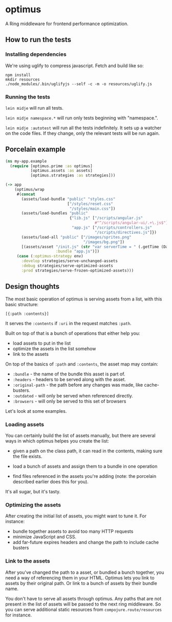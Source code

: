 # optimus

A Ring middleware for frontend performance optimization.

## How to run the tests

### Installing dependencies

We're using uglify to compress javascript. Fetch and build like so:

```
npm install
mkdir resources
./node_modules/.bin/uglifyjs --self -c -m -o resources/uglify.js
```

### Running the tests

`lein midje` will run all tests.

`lein midje namespace.*` will run only tests beginning with "namespace.".

`lein midje :autotest` will run all the tests indefinitely. It sets up a
watcher on the code files. If they change, only the relevant tests will be
run again.

## Porcelain example

```clj
(ns my-app.example
  (require [optimus.prime :as optimus]
           [optimus.assets :as assets]
           [optimus.strategies :as strategies]))

(-> app
    (optimus/wrap
     #(concat
       (assets/load-bundle "public" "styles.css"
                           ["/styles/reset.css"
                            "/styles/main.css"])
       (assets/load-bundles "public"
                            {"lib.js" ["/scripts/angular.js"
                                       #"^/scripts/angular-ui/.+\.js$"]
                             "app.js" ["/scripts/controllers.js"
                                       "/scripts/directives.js"]})
       (assets/load-all "public" ["/images/sprites.png"
                                  "/images/bg.png"])
       [(assets/asset "/init.js" (str "var serverTime = " (.getTime (Date.)))
                      :bundle "app.js")])
     (case (:optimus-strategy env)
       :develop strategies/serve-unchanged-assets
       :debug strategies/serve-optimized-assets
       :prod strategies/serve-frozen-optimized-assets)))
```

## Design thoughts

The most basic operation of optimus is serving assets from a list, with
this basic structure:

    [{:path :contents}]

It serves the `:contents` if `:uri` in the request matches `:path`.

Built on top of that is a bunch of operations that either help you:

 - load assets to put in the list
 - optimize the assets in the list somehow
 - link to the assets

On top of the basics of `:path` and `:contents`, the asset map may contain:

 - `:bundle` - the name of the bundle this asset is part of.
 - `:headers` - headers to be served along with the asset.
 - `:original-path` - the path before any changes was made, like cache-busters.
 - `:outdated` - will only be served when referenced directly.
 - `:browsers` - will only be served to this set of browsers

Let's look at some examples.

### Loading assets

You can certainly build the list of assets manually, but there are
several ways in which optimus helpes you create the list:

 - given a path on the class path, it can read in the contents, making
   sure the file exists.

 - load a bunch of assets and assign them to a bundle in one operation

 - find files referenced in the assets you're adding (note: the
   porcelain described earlier does this for you).

It's all sugar, but it's tasty.

### Optimizing the assets

After creating the initial list of assets, you might want to tune it.
For instance:

 - bundle together assets to avoid too many HTTP requests
 - minimize JavaScript and CSS.
 - add far-future expires headers and change the path to include cache busters

### Link to the assets

After you've changed the path to a asset, or bundled a bunch together,
you need a way of referencing them in your HTML. Optimus lets you link
to assets by their original path. Or link to a bunch of assets by their
bundle name.

You don't have to serve all assets through optimus. Any paths that are
not present in the list of assets will be passed to the next ring
middleware. So you can serve additional static resources from
`compojure.route/resources` for instance.
